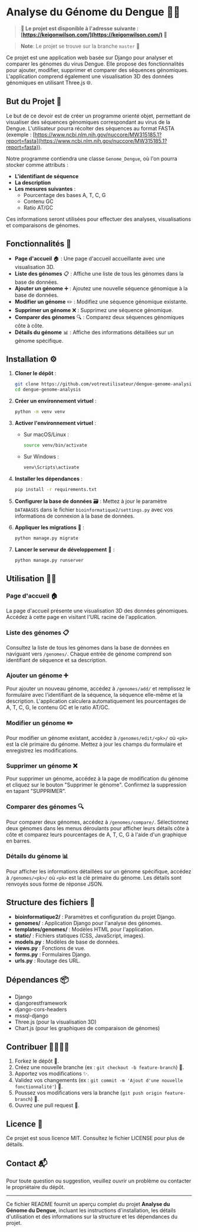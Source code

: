 # Analyse du Génome du Dengue 🦠🔬

> **🚨 Le projet est disponible à l'adresse suivante : [https://keigonwilson.com/](https://keigonwilson.com/) 🚨**

> **Note**: Le projet se trouve sur la branche `master` 📍

Ce projet est une application web basée sur Django pour analyser et comparer les génomes du virus Dengue. Elle propose des fonctionnalités pour ajouter, modifier, supprimer et comparer des séquences génomiques. L'application comprend également une visualisation 3D des données génomiques en utilisant Three.js 🌐.

## But du Projet 🎯

Le but de ce devoir est de créer un programme orienté objet, permettant de visualiser des séquences génomiques correspondant au virus de la Dengue. L'utilisateur pourra récolter des séquences au format FASTA (exemple : [https://www.ncbi.nlm.nih.gov/nuccore/MW315185.1?report=fasta](https://www.ncbi.nlm.nih.gov/nuccore/MW315185.1?report=fasta)).

Notre programme contiendra une classe `Genome_Dengue`, où l'on pourra stocker comme attributs : 
- **L'identifiant de séquence**
- **La description**
- **Les mesures suivantes** :
  - Pourcentage des bases A, T, C, G
  - Contenu GC
  - Ratio AT/GC

Ces informations seront utilisées pour effectuer des analyses, visualisations et comparaisons de génomes.

## Fonctionnalités 🚀

- **Page d'accueil** 🏠 : Une page d'accueil accueillante avec une visualisation 3D.
- **Liste des génomes** 📋 : Affiche une liste de tous les génomes dans la base de données.
- **Ajouter un génome** ➕ : Ajoutez une nouvelle séquence génomique à la base de données.
- **Modifier un génome** ✏️ : Modifiez une séquence génomique existante.
- **Supprimer un génome** ❌ : Supprimez une séquence génomique.
- **Comparer des génomes** 🔍 : Comparez deux séquences génomiques côte à côte.
- **Détails du génome** 📊 : Affiche des informations détaillées sur un génome spécifique.

## Installation ⚙️

1. **Cloner le dépôt** :
   ```bash
   git clone https://github.com/votreutilisateur/dengue-genome-analysis.git
   cd dengue-genome-analysis
   ```

2. **Créer un environnement virtuel** :
   ```bash
   python -m venv venv
   ```

3. **Activer l'environnement virtuel** :
   - Sur macOS/Linux :
     ```bash
     source venv/bin/activate
     ```
   - Sur Windows :
     ```bash
     venv\Scripts\activate
     ```

4. **Installer les dépendances** :
   ```bash
   pip install -r requirements.txt
   ```

5. **Configurer la base de données** 🗃️ :
   Mettez à jour le paramètre `DATABASES` dans le fichier `bioinformatique2/settings.py` avec vos informations de connexion à la base de données.

6. **Appliquer les migrations** 🔄 :
   ```bash
   python manage.py migrate
   ```

7. **Lancer le serveur de développement** 🚀 :
   ```bash
   python manage.py runserver
   ```

## Utilisation 🧑‍💻

### Page d'accueil 🏠
La page d'accueil présente une visualisation 3D des données génomiques. Accédez à cette page en visitant l'URL racine de l'application.

### Liste des génomes 📋
Consultez la liste de tous les génomes dans la base de données en naviguant vers `/genomes/`. Chaque entrée de génome comprend son identifiant de séquence et sa description.

### Ajouter un génome ➕
Pour ajouter un nouveau génome, accédez à `/genomes/add/` et remplissez le formulaire avec l'identifiant de la séquence, la séquence elle-même et la description. L'application calculera automatiquement les pourcentages de A, T, C, G, le contenu GC et le ratio AT/GC.

### Modifier un génome ✏️
Pour modifier un génome existant, accédez à `/genomes/edit/<pk>/` où `<pk>` est la clé primaire du génome. Mettez à jour les champs du formulaire et enregistrez les modifications.

### Supprimer un génome ❌
Pour supprimer un génome, accédez à la page de modification du génome et cliquez sur le bouton "Supprimer le génome". Confirmez la suppression en tapant "SUPPRIMER".

### Comparer des génomes 🔍
Pour comparer deux génomes, accédez à `/genomes/compare/`. Sélectionnez deux génomes dans les menus déroulants pour afficher leurs détails côte à côte et comparez leurs pourcentages de A, T, C, G à l'aide d'un graphique en barres.

### Détails du génome 📊
Pour afficher les informations détaillées sur un génome spécifique, accédez à `/genomes/<pk>/` où `<pk>` est la clé primaire du génome. Les détails sont renvoyés sous forme de réponse JSON.

## Structure des fichiers 📂

- **bioinformatique2/** : Paramètres et configuration du projet Django.
- **genomes/** : Application Django pour l'analyse des génomes.
- **templates/genomes/** : Modèles HTML pour l'application.
- **static/** : Fichiers statiques (CSS, JavaScript, images).
- **models.py** : Modèles de base de données.
- **views.py** : Fonctions de vue.
- **forms.py** : Formulaires Django.
- **urls.py** : Routage des URL.

## Dépendances 📦

- Django
- djangorestframework
- django-cors-headers
- mssql-django
- Three.js (pour la visualisation 3D)
- Chart.js (pour les graphiques de comparaison de génomes)

## Contribuer 👩‍💻👨‍💻

1. Forkez le dépôt 🍴.
2. Créez une nouvelle branche (ex : `git checkout -b feature-branch`) 🌱.
3. Apportez vos modifications ✨.
4. Validez vos changements (ex : `git commit -m 'Ajout d'une nouvelle fonctionnalité'`) 💾.
5. Poussez vos modifications vers la branche (`git push origin feature-branch`) 🚀.
6. Ouvrez une pull request 🔄.

## Licence 📄

Ce projet est sous licence MIT. Consultez le fichier LICENSE pour plus de détails.

## Contact 📬

Pour toute question ou suggestion, veuillez ouvrir un problème ou contacter le propriétaire du dépôt.

---

Ce fichier README fournit un aperçu complet du projet **Analyse du Génome du Dengue**, incluant les instructions d'installation, les détails d'utilisation et des informations sur la structure et les dépendances du projet.
```

